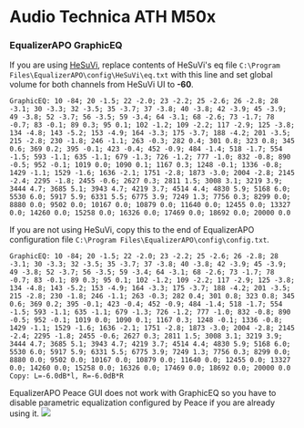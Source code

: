 # Audio Technica ATH M50x
### EqualizerAPO GraphicEQ
If you are using [HeSuVi](https://sourceforge.net/projects/hesuvi/), replace contents of HeSuVi's eq file `C:\Program Files\EqualizerAPO\config\HeSuVi\eq.txt` with this line and set global volume for both channels from HeSuVi UI to **-60**.
```
GraphicEQ: 10 -84; 20 -1.5; 22 -2.0; 23 -2.2; 25 -2.6; 26 -2.8; 28 -3.1; 30 -3.3; 32 -3.5; 35 -3.7; 37 -3.8; 40 -3.8; 42 -3.9; 45 -3.9; 49 -3.8; 52 -3.7; 56 -3.5; 59 -3.4; 64 -3.1; 68 -2.6; 73 -1.7; 78 -0.7; 83 -0.1; 89 0.3; 95 0.1; 102 -1.2; 109 -2.2; 117 -2.9; 125 -3.8; 134 -4.8; 143 -5.2; 153 -4.9; 164 -3.3; 175 -3.7; 188 -4.2; 201 -3.5; 215 -2.8; 230 -1.8; 246 -1.1; 263 -0.3; 282 0.4; 301 0.8; 323 0.8; 345 0.6; 369 0.2; 395 -0.1; 423 -0.4; 452 -0.9; 484 -1.4; 518 -1.7; 554 -1.5; 593 -1.1; 635 -1.1; 679 -1.3; 726 -1.2; 777 -1.0; 832 -0.8; 890 -0.5; 952 -0.1; 1019 0.0; 1090 0.1; 1167 0.3; 1248 -0.1; 1336 -0.8; 1429 -1.1; 1529 -1.6; 1636 -2.1; 1751 -2.8; 1873 -3.0; 2004 -2.8; 2145 -2.4; 2295 -1.8; 2455 -0.6; 2627 0.3; 2811 1.5; 3008 3.1; 3219 3.9; 3444 4.7; 3685 5.1; 3943 4.7; 4219 3.7; 4514 4.4; 4830 5.9; 5168 6.0; 5530 6.0; 5917 5.9; 6331 5.5; 6775 3.9; 7249 1.3; 7756 0.3; 8299 0.0; 8880 0.0; 9502 0.0; 10167 0.0; 10879 0.0; 11640 0.0; 12455 0.0; 13327 0.0; 14260 0.0; 15258 0.0; 16326 0.0; 17469 0.0; 18692 0.0; 20000 0.0
```
If you are not using HeSuVi, copy this to the end of EqualizerAPO configuration file `C:\Program Files\EqualizerAPO\config\config.txt`.
```
GraphicEQ: 10 -84; 20 -1.5; 22 -2.0; 23 -2.2; 25 -2.6; 26 -2.8; 28 -3.1; 30 -3.3; 32 -3.5; 35 -3.7; 37 -3.8; 40 -3.8; 42 -3.9; 45 -3.9; 49 -3.8; 52 -3.7; 56 -3.5; 59 -3.4; 64 -3.1; 68 -2.6; 73 -1.7; 78 -0.7; 83 -0.1; 89 0.3; 95 0.1; 102 -1.2; 109 -2.2; 117 -2.9; 125 -3.8; 134 -4.8; 143 -5.2; 153 -4.9; 164 -3.3; 175 -3.7; 188 -4.2; 201 -3.5; 215 -2.8; 230 -1.8; 246 -1.1; 263 -0.3; 282 0.4; 301 0.8; 323 0.8; 345 0.6; 369 0.2; 395 -0.1; 423 -0.4; 452 -0.9; 484 -1.4; 518 -1.7; 554 -1.5; 593 -1.1; 635 -1.1; 679 -1.3; 726 -1.2; 777 -1.0; 832 -0.8; 890 -0.5; 952 -0.1; 1019 0.0; 1090 0.1; 1167 0.3; 1248 -0.1; 1336 -0.8; 1429 -1.1; 1529 -1.6; 1636 -2.1; 1751 -2.8; 1873 -3.0; 2004 -2.8; 2145 -2.4; 2295 -1.8; 2455 -0.6; 2627 0.3; 2811 1.5; 3008 3.1; 3219 3.9; 3444 4.7; 3685 5.1; 3943 4.7; 4219 3.7; 4514 4.4; 4830 5.9; 5168 6.0; 5530 6.0; 5917 5.9; 6331 5.5; 6775 3.9; 7249 1.3; 7756 0.3; 8299 0.0; 8880 0.0; 9502 0.0; 10167 0.0; 10879 0.0; 11640 0.0; 12455 0.0; 13327 0.0; 14260 0.0; 15258 0.0; 16326 0.0; 17469 0.0; 18692 0.0; 20000 0.0
Copy: L=-6.0dB*l, R=-6.0dB*R
```
EqualizerAPO Peace GUI does not work with GraphicEQ so you have to disable parametric equalization configured by Peace if you are already using it.
![](https://raw.githubusercontent.com/jaakkopasanen/AutoEq/master/results/Innerfidelity%202017/innerfidelity/onear/Audio%20Technica%20ATH%20M50x/Audio%20Technica%20ATH%20M50x.png)

